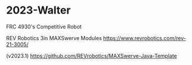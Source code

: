 # 2023-Walter

FRC 4930's Competitive Robot

REV Robotics 3in MAXSwerve Modules https://www.revrobotics.com/rev-21-3005/

(v2023.1) https://github.com/REVrobotics/MAXSwerve-Java-Template
